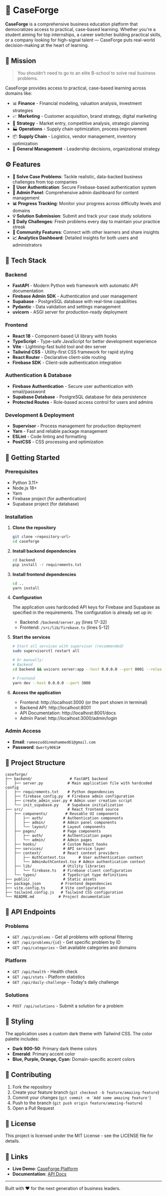 # 🧠 CaseForge

**CaseForge** is a comprehensive business education platform that democratizes access to practical, case-based learning. Whether you're a student aiming for top internships, a career switcher building practical skills, or a company looking for high-signal talent — CaseForge puts real-world decision-making at the heart of learning.

## 🎯 Mission

> You shouldn't need to go to an elite B-school to solve real business problems.

CaseForge provides access to practical, case-based learning across domains like:

- 📊 **Finance** - Financial modeling, valuation analysis, investment strategies
- 📈 **Marketing** - Customer acquisition, brand strategy, digital marketing
- 🧠 **Strategy** - Market entry, competitive analysis, strategic planning  
- 🏭 **Operations** - Supply chain optimization, process improvement
- 📦 **Supply Chain** - Logistics, vendor management, inventory optimization
- 💼 **General Management** - Leadership decisions, organizational strategy

## ⚙️ Features

- **📝 Solve Case Problems**: Tackle realistic, data-backed business challenges from top companies
- **🔐 User Authentication**: Secure Firebase-based authentication system
- **👑 Admin Panel**: Comprehensive admin dashboard for content management
- **📊 Progress Tracking**: Monitor your progress across difficulty levels and domains
- **💡 Solution Submission**: Submit and track your case study solutions
- **🎯 Daily Challenges**: Fresh problems every day to maintain your practice streak
- **🌟 Community Features**: Connect with other learners and share insights
- **📈 Analytics Dashboard**: Detailed insights for both users and administrators

## 🔧 Tech Stack

### Backend
- **FastAPI** - Modern Python web framework with automatic API documentation
- **Firebase Admin SDK** - Authentication and user management
- **Supabase** - PostgreSQL database with real-time capabilities
- **Pydantic** - Data validation and settings management
- **uvicorn** - ASGI server for production-ready deployment

### Frontend  
- **React 18** - Component-based UI library with hooks
- **TypeScript** - Type-safe JavaScript for better development experience
- **Vite** - Lightning-fast build tool and dev server
- **Tailwind CSS** - Utility-first CSS framework for rapid styling
- **React Router** - Declarative client-side routing
- **Firebase SDK** - Client-side authentication integration

### Authentication & Database
- **Firebase Authentication** - Secure user authentication with email/password
- **Supabase Database** - PostgreSQL database for data persistence
- **Protected Routes** - Role-based access control for users and admins

### Development & Deployment
- **Supervisor** - Process management for production deployment
- **Yarn** - Fast and reliable package management
- **ESLint** - Code linting and formatting
- **PostCSS** - CSS processing and optimization

## 🚀 Getting Started

### Prerequisites
- Python 3.11+
- Node.js 18+
- Yarn
- Firebase project (for authentication)
- Supabase project (for database)

### Installation

1. **Clone the repository**
   ```bash
   git clone <repository-url>
   cd caseforge
   ```

2. **Install backend dependencies**
   ```bash
   cd backend
   pip install -r requirements.txt
   ```

3. **Install frontend dependencies**
   ```bash
   cd ..
   yarn install
   ```

4. **Configuration**
   
   The application uses hardcoded API keys for Firebase and Supabase as specified in the requirements. The configuration is already set up in:
   - Backend: `/backend/server.py` (lines 17-32)
   - Frontend: `/src/lib/firebase.ts` (lines 5-12)

5. **Start the services**
   ```bash
   # Start all services with supervisor (recommended)
   sudo supervisorctl restart all
   
   # Or manually:
   # Backend
   cd backend && uvicorn server:app --host 0.0.0.0 --port 8001 --reload
   
   # Frontend  
   yarn dev --host 0.0.0.0 --port 3000
   ```

6. **Access the application**
   - Frontend: http://localhost:3000 (or the port shown in terminal)
   - Backend API: http://localhost:8001
   - API Documentation: http://localhost:8001/docs
   - Admin Panel: http://localhost:3000/admin/login

### Admin Access
- **Email**: `rameezuddinmohammed61@gmail.com`
- **Password**: `Qwerty9061#`

## 📁 Project Structure

```
caseforge/
├── backend/                 # FastAPI backend
│   ├── server.py           # Main application file with hardcoded config
│   ├── requirements.txt    # Python dependencies
│   ├── firebase_config.py  # Firebase admin configuration
│   ├── create_admin_user.py # Admin user creation script
│   └── init_supabase.py    # Supabase initialization
├── src/                    # React frontend source
│   ├── components/        # Reusable UI components
│   │   ├── auth/         # Authentication components
│   │   ├── admin/        # Admin panel components
│   │   └── layout/       # Layout components
│   ├── pages/            # Page components
│   │   ├── auth/         # Authentication pages
│   │   └── admin/        # Admin pages
│   ├── hooks/            # Custom React hooks
│   ├── services/         # API service layer
│   ├── context/          # React context providers
│   │   ├── AuthContext.tsx      # User authentication context
│   │   └── AdminAuthContext.tsx # Admin authentication context
│   ├── lib/              # Utility libraries
│   │   └── firebase.ts   # Firebase client configuration
│   └── types/            # TypeScript type definitions
├── public/               # Static assets
├── package.json         # Frontend dependencies
├── vite.config.ts       # Vite configuration
├── tailwind.config.js   # Tailwind CSS configuration
└── README.md           # Project documentation
```

## 🧪 API Endpoints

### Problems
- `GET /api/problems` - Get all problems with optional filtering
- `GET /api/problems/{id}` - Get specific problem by ID
- `GET /api/categories` - Get available categories and domains

### Platform
- `GET /api/health` - Health check
- `GET /api/stats` - Platform statistics
- `GET /api/daily-challenge` - Today's daily challenge

### Solutions
- `POST /api/solutions` - Submit a solution for a problem

## 🎨 Styling

The application uses a custom dark theme with Tailwind CSS. The color palette includes:

- **Dark 900-50**: Primary dark theme colors
- **Emerald**: Primary accent color
- **Blue, Purple, Orange, Cyan**: Domain-specific accent colors

## 🤝 Contributing

1. Fork the repository
2. Create your feature branch (`git checkout -b feature/amazing-feature`)
3. Commit your changes (`git commit -m 'Add some amazing feature'`)
4. Push to the branch (`git push origin feature/amazing-feature`)
5. Open a Pull Request

## 📄 License

This project is licensed under the MIT License - see the LICENSE file for details.

## 🔗 Links

- **Live Demo**: [CaseForge Platform](https://caseforge911.vercel.app)
- **Documentation**: [API Docs](http://localhost:8001/docs)

---

Built with ❤️ for the next generation of business leaders.